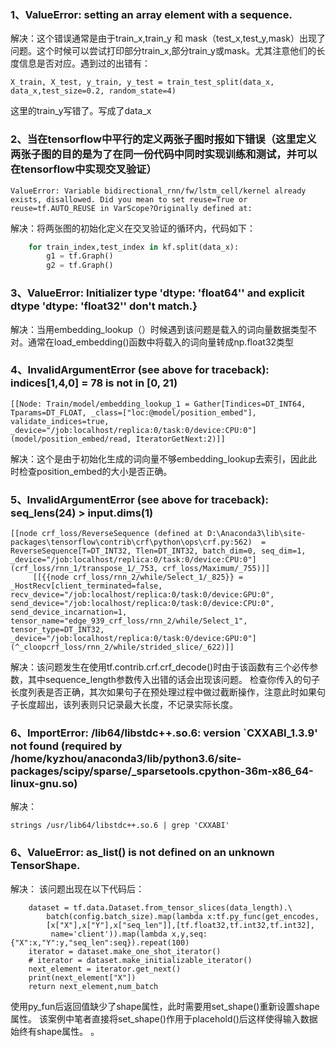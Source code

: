 ### 1、ValueError: setting an array element with a sequence.
解决：这个错误通常是由于train_x,train_y 和 mask（test_x,test_y,mask）出现了问题。这个时候可以尝试打印部分train_x,部分train_y或mask。尤其注意他们的长度信息是否对应。遇到过的出错有：
```
X_train, X_test, y_train, y_test = train_test_split(data_x, data_x,test_size=0.2, random_state=4)
```
这里的train_y写错了。写成了data_x
### 2、当在tensorflow中平行的定义两张子图时报如下错误（这里定义两张子图的目的是为了在同一份代码中同时实现训练和测试，并可以在tensorflow中实现交叉验证）
```
ValueError: Variable bidirectional_rnn/fw/lstm_cell/kernel already exists, disallowed. Did you mean to set reuse=True or reuse=tf.AUTO_REUSE in VarScope?Originally defined at:
```
解决：将两张图的初始化定义在交叉验证的循环内，代码如下：
```python
    for train_index,test_index in kf.split(data_x):
        g1 = tf.Graph()
        g2 = tf.Graph()
```
### 3、ValueError: Initializer type 'dtype: 'float64'' and explicit dtype 'dtype: 'float32'' don't match.}
解决：当用embedding_lookup（）时候遇到该问题是载入的词向量数据类型不对。通常在load_embedding()函数中将载入的词向量转成np.float32类型
### 4、InvalidArgumentError (see above for traceback): indices[1,4,0] = 78 is not in [0, 21)
```
[[Node: Train/model/embedding_lookup_1 = Gather[Tindices=DT_INT64, Tparams=DT_FLOAT, _class=["loc:@model/position_embed"], validate_indices=true, _device="/job:localhost/replica:0/task:0/device:CPU:0"](model/position_embed/read, IteratorGetNext:2)]]
```
解决：这个是由于初始化生成的词向量不够embedding_lookup去索引，因此此时检查position_embed的大小是否正确。
### 5、InvalidArgumentError (see above for traceback): seq_lens(24) > input.dims(1)
```
[[node crf_loss/ReverseSequence (defined at D:\Anaconda3\lib\site-packages\tensorflow\contrib\crf\python\ops\crf.py:562)  = ReverseSequence[T=DT_INT32, Tlen=DT_INT32, batch_dim=0, seq_dim=1, _device="/job:localhost/replica:0/task:0/device:CPU:0"](crf_loss/rnn_1/transpose_1/_753, crf_loss/Maximum/_755)]]
	 [[{{node crf_loss/rnn_2/while/Select_1/_825}} = _HostRecv[client_terminated=false, recv_device="/job:localhost/replica:0/task:0/device:GPU:0", send_device="/job:localhost/replica:0/task:0/device:CPU:0", send_device_incarnation=1, tensor_name="edge_939_crf_loss/rnn_2/while/Select_1", tensor_type=DT_INT32, _device="/job:localhost/replica:0/task:0/device:GPU:0"](^_cloopcrf_loss/rnn_2/while/strided_slice/_622)]]
```
解决：该问题发生在使用tf.contrib.crf.crf_decode()时由于该函数有三个必传参数，其中sequence_length参数传入出错的话会出现该问题。
检查你传入的句子长度列表是否正确，其次如果句子在预处理过程中做过截断操作，注意此时如果句子长度超出，该列表则只记录最大长度，不记录实际长度。
### 6、ImportError: /lib64/libstdc++.so.6: version `CXXABI_1.3.9' not found (required by /home/kyzhou/anaconda3/lib/python3.6/site-packages/scipy/sparse/_sparsetools.cpython-36m-x86_64-linux-gnu.so)

解决：
```
strings /usr/lib64/libstdc++.so.6 | grep 'CXXABI'
```
### 6、ValueError: as_list() is not defined on an unknown TensorShape.
解决：
该问题出现在以下代码后：
```
    dataset = tf.data.Dataset.from_tensor_slices(data_length).\
        batch(config.batch_size).map(lambda x:tf.py_func(get_encodes,
        [x["X"],x["Y"],x["seq_len"]],[tf.float32,tf.int32,tf.int32],
         name='client')).map(lambda x,y,seq:{"X":x,"Y":y,"seq_len":seq}).repeat(100)
    iterator = dataset.make_one_shot_iterator()
    # iterator = dataset.make_initializable_iterator()
    next_element = iterator.get_next()
    print(next_element["X"])
    return next_element,num_batch
```
使用py_fun后返回值缺少了shape属性，此时需要用set_shape()重新设置shape属性。
该案例中笔者直接将set_shape()作用于placehold()后这样使得输入数据始终有shape属性。
。